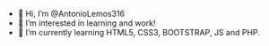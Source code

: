 - 👋 Hi, I’m @AntonioLemos316
- 👀 I’m interested in learning and work!
- 🌱 I’m currently learning HTML5, CSS3, BOOTSTRAP, JS and PHP.

<!---
AntonioLemos316/AntonioLemos316 is a ✨ special ✨ repository because its `README.md` (this file) appears on your GitHub profile.
You can click the Preview link to take a look at your changes.
--->
